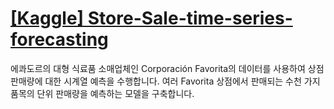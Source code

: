 # [[Kaggle] Store-Sale-time-series-forecasting](https://www.kaggle.com/competitions/store-sales-time-series-forecasting/overview)
에콰도르의 대형 식료품 소매업체인 Corporación Favorita의 데이터를 사용하여 상점 판매량에 대한 시계열 예측을 수행합니다. 
여러 Favorita 상점에서 판매되는 수천 가지 품목의 단위 판매량을 예측하는 모델을 구축합니다.
